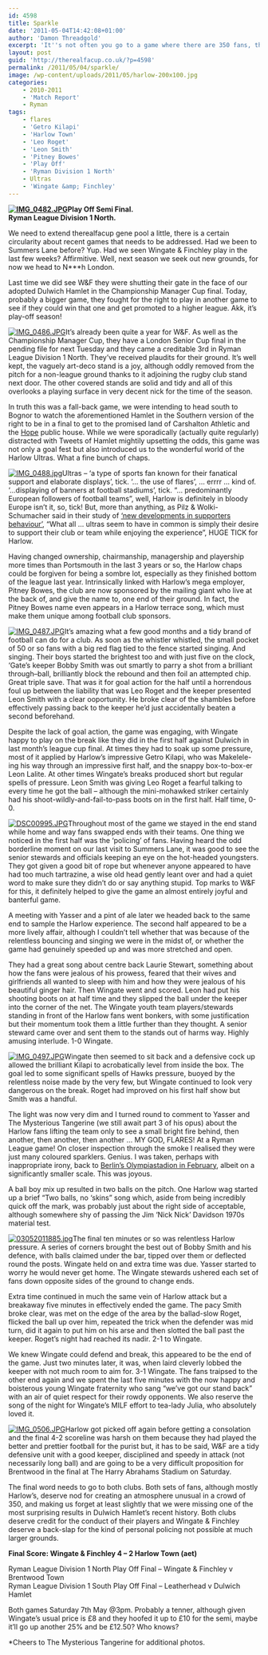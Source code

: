 ```yaml
---
id: 4598
title: Sparkle
date: '2011-05-04T14:42:08+01:00'
author: 'Damon Threadgold'
excerpt: 'It''s not often you go to a game where there are 350 fans, the main stand is 20m from the pitch, the fans that are there go mental and turn a little corner of north London red like FC Union Berlin.'
layout: post
guid: 'http://therealfacup.co.uk/?p=4598'
permalink: /2011/05/04/sparkle/
image: /wp-content/uploads/2011/05/harlow-200x100.jpg
categories:
    - 2010-2011
    - 'Match Report'
    - Ryman
tags:
    - flares
    - 'Getro Kilapi'
    - 'Harlow Town'
    - 'Leo Roget'
    - 'Leon Smith'
    - 'Pitney Bowes'
    - 'Play Off'
    - 'Ryman Division 1 North'
    - Ultras
    - 'Wingate &amp; Finchley'
---
```


**[![IMG_0482.JPG](http://lh4.ggpht.com/_3L4_Y2OBz2M/TcCPNc-OR5I/AAAAAAAADrA/akxq07u6_QE/s320/IMG_0482.JPG)](http://lh4.ggpht.com/_3L4_Y2OBz2M/TcCPNc-OR5I/AAAAAAAADrA/akxq07u6_QE/w800/IMG_0482.JPG)Play Off Semi Final.**  
**Ryman League Division 1 North.**

We need to extend therealfacup gene pool a little, there is a certain circularity about recent games that needs to be addressed. Had we been to Summers Lane before? Yup. Had we seen Wingate &amp; Finchley play in the last few weeks? Affirmitive. Well, next season we seek out new grounds, for now we head to N\*\*\*h London.

Last time we did see W&amp;F they were shutting their gate in the face of our adopted Dulwich Hamlet in the Championship Manager Cup final. Today, probably a bigger game, they fought for the right to play in another game to see if they could win that one and get promoted to a higher league. Akk, it’s play-off season!

[![IMG_0486.JPG](http://lh5.ggpht.com/_3L4_Y2OBz2M/TcCPPE0sVJI/AAAAAAAADrE/LRsfxfMlhJI/s320/IMG_0486.JPG)](http://lh5.ggpht.com/_3L4_Y2OBz2M/TcCPPE0sVJI/AAAAAAAADrE/LRsfxfMlhJI/w800/IMG_0486.JPG)It’s already been quite a year for W&amp;F. As well as the Championship Manager Cup, they have a London Senior Cup final in the pending file for next Tuesday and they came a creditable 3rd in Ryman League Division 1 North. They’ve received plaudits for their ground. It’s well kept, the vaguely art-deco stand is a joy, although oddly removed from the pitch for a non-league ground thanks to it adjoining the rugby club stand next door. The other covered stands are solid and tidy and all of this overlooks a playing surface in very decent nick for the time of the season.

In truth this was a fall-back game, we were intending to head south to Bognor to watch the aforementioned Hamlet in the Southern version of the right to be in a final to get to the promised land of Carshalton Athletic and the [Hope](http://therealfacup.co.uk/2010/10/24/hope/) public house. While we were sporadically (actually quite regularly) distracted with Tweets of Hamlet mightily upsetting the odds, this game was not only a goal fest but also introduced us to the wonderful world of the Harlow Ultras. What a fine bunch of chaps.

[![IMG_0488.jpg](http://lh4.ggpht.com/_3L4_Y2OBz2M/TcCPWzxoY3I/AAAAAAAADrU/JF2I0WK9VPw/s320/IMG_0488.jpg)](http://lh4.ggpht.com/_3L4_Y2OBz2M/TcCPWzxoY3I/AAAAAAAADrU/JF2I0WK9VPw/w800/IMG_0488.jpg)Ultras – ‘a type of sports fan known for their fanatical support and elaborate displays’, tick. ‘… the use of flares’, … errrr … kind of. ‘…displaying of banners at football stadiums’, tick. “… predominantly European followers of football teams”, well, Harlow is definitely in bloody Europe isn’t it, so, tick! But, more than anything, as Pilz &amp; Wolki-Schumacher said in their study of [‘new developments in supporters behaviour’](http://www.coe.int/T/dg4/Sport/Source/T-RV/T-RV_2010_03_EN_background_doc_Prof_PILZ.pdf), “What all … ultras seem to have in common is simply their desire to support their club or team while enjoying the experience”, HUGE TICK for Harlow.

Having changed ownership, chairmanship, managership and playership more times than Portsmouth in the last 3 years or so, the Harlow chaps could be forgiven for being a sombre lot, especially as they finished bottom of the league last year. Intrinsically linked with Harlow’s mega employer, Pitney Bowes, the club are now sponsored by the mailing giant who live at the back of, and give the name to, one end of their ground. In fact, the Pitney Bowes name even appears in a Harlow terrace song, which must make them unique among football club sponsors.

[![IMG_0487.JPG](http://lh4.ggpht.com/_3L4_Y2OBz2M/TcCPPa-218I/AAAAAAAADrI/HUwWs1ZbHKQ/s320/IMG_0487.JPG)](http://lh4.ggpht.com/_3L4_Y2OBz2M/TcCPPa-218I/AAAAAAAADrI/HUwWs1ZbHKQ/w800/IMG_0487.JPG)It’s amazing what a few good months and a tidy brand of football can do for a club. As soon as the whistler whistled, the small pocket of 50 or so fans with a big red flag tied to the fence started singing. And singing. Their boys started the brightest too and with just five on the clock, ‘Gate’s keeper Bobby Smith was out smartly to parry a shot from a brilliant through–ball, brilliantly block the rebound and then foil an attempted chip. Great triple save. That was it for goal action for the half until a horrendous foul up between the liability that was Leo Roget and the keeper presented Leon Smith with a clear ooportunity. He broke clear of the shambles before effectively passing back to the keeper he’d just accidentally beaten a second beforehand.

Despite the lack of goal action, the game was engaging, with Wingate happy to play on the break like they did in the first half against Dulwich in last month’s league cup final. At times they had to soak up some pressure, most of it applied by Harlow’s impressive Getro Kilapi, who was Makelele-ing his way through an impressive first half, and the snappy box-to-box-er Leon Lalite. At other times Wingate’s breaks produced short but regular spells of pressure. Leon Smith was giving Leo Roget a fearful talking to every time he got the ball – although the mini-mohawked striker certainly had his shoot-wildly-and-fail-to-pass boots on in the first half. Half time, 0-0.

[![DSC00995.JPG](http://lh4.ggpht.com/_3L4_Y2OBz2M/Sr_cw8o5-3I/AAAAAAAAA04/pqnFhiYujlA/s320/DSC00995.JPG)](http://lh4.ggpht.com/_3L4_Y2OBz2M/Sr_cw8o5-3I/AAAAAAAAA04/pqnFhiYujlA/w800/DSC00995.JPG)Throughout most of the game we stayed in the end stand while home and way fans swapped ends with their teams. One thing we noticed in the first half was the ‘policing’ of fans. Having heard the odd borderline moment on our last visit to Summers Lane, it was good to see the senior stewards and officials keeping an eye on the hot-headed youngsters. They got given a good bit of rope but whenever anyone appeared to have had too much tartrazine, a wise old head gently leant over and had a quiet word to make sure they didn’t do or say anything stupid. Top marks to W&amp;F for this, it definitely helped to give the game an almost entirely joyful and banterful game.

A meeting with Yasser and a pint of ale later we headed back to the same end to sample the Harlow experience. The second half appeared to be a more lively affair, although I couldn’t tell whether that was because of the relentless bouncing and singing we were in the midst of, or whether the game had genuinely speeded up and was more stretched and open.

They had a great song about centre back Laurie Stewart, something about how the fans were jealous of his prowess, feared that their wives and girlfriends all wanted to sleep with him and how they were jealous of his beautiful ginger hair. Then Wingate went and scored. Leon had put his shooting boots on at half time and they slipped the ball under the keeper into the corner of the net. The Wingate youth team players/stewards standing in front of the Harlow fans went bonkers, with some justification but their momentum took them a little further than they thought. A senior steward came over and sent them to the stands out of harms way. Highly amusing interlude. 1-0 Wingate.

[![IMG_0497.JPG](http://lh5.ggpht.com/_3L4_Y2OBz2M/TcCPWgtO81I/AAAAAAAADrQ/ewV_PM2e51Y/s320/IMG_0497.JPG)](http://lh5.ggpht.com/_3L4_Y2OBz2M/TcCPWgtO81I/AAAAAAAADrQ/ewV_PM2e51Y/w800/IMG_0497.JPG)Wingate then seemed to sit back and a defensive cock up allowed the brilliant Kilapi to acrobatically level from inside the box. The goal led to some significant spells of Hawks pressure, buoyed by the relentless noise made by the very few, but Wingate continued to look very dangerous on the break. Roget had improved on his first half show but Smith was a handful.

The light was now very dim and I turned round to comment to Yasser and The Mysterious Tangerine (we still await part 3 of his opus) about the Harlow fans lifting the team only to see a small bright fire behind, then another, then another, then another … MY GOD, FLARES! At a Ryman League game! On closer inspection through the smoke I realised they were just many coloured sparklers. Genius. I was taken, perhaps with inappropriate irony, back to [Berlin’s Olympiastadion in February](http://europeanfootballweekends.blogspot.com/2011/02/hertha-berlin-v-union-berlin.html), albeit on a significantly smaller scale. This was joyous.

A ball boy mix up resulted in two balls on the pitch. One Harlow wag started up a brief “Two balls, no ‘skins” song which, aside from being incredibly quick off the mark, was probably just about the right side of acceptable, although somewhere shy of passing the Jim ‘Nick Nick’ Davidson 1970s material test.

[![03052011885.jpg](http://lh6.ggpht.com/_3L4_Y2OBz2M/TcFOv0sF6zI/AAAAAAAADsc/AIc6Scsu42k/s320/03052011885.jpg)](http://lh6.ggpht.com/_3L4_Y2OBz2M/TcFOv0sF6zI/AAAAAAAADsc/AIc6Scsu42k/w800/03052011885.jpg)The final ten minutes or so was relentless Harlow pressure. A series of corners brought the best out of Bobby Smith and his defence, with balls claimed under the bar, tipped over them or deflected round the posts. Wingate held on and extra time was due. Yasser started to worry he would never get home. The Wingate stewards ushered each set of fans down opposite sides of the ground to change ends.

Extra time continued in much the same vein of Harlow attack but a breakaway five minutes in effectively ended the game. The pacy Smith broke clear, was met on the edge of the area by the ballad-slow Roget, flicked the ball up over him, repeated the trick when the defender was mid turn, did it again to put him on his arse and then slotted the ball past the keeper. Roget’s night had reached its nadir. 2-1 to Wingate.

We knew Wingate could defend and break, this appeared to be the end of the game. Just two minutes later, it was, when laird cleverly lobbed the keeper with not much room to aim for. 3-1 Wingate. The fans traipsed to the other end again and we spent the last five minutes with the now happy and boisterous young Wingate fraternity who sang “we’ve got our stand back” with an air of quiet respect for their rowdy opponents. We also reserve the song of the night for Wingate’s MILF effort to tea-lady Julia, who absolutely loved it.

[![IMG_0506.JPG](http://lh5.ggpht.com/_3L4_Y2OBz2M/TcCPhGhoSQI/AAAAAAAADrk/8SrIJo8KliM/s320/IMG_0506.JPG)](http://lh5.ggpht.com/_3L4_Y2OBz2M/TcCPhGhoSQI/AAAAAAAADrk/8SrIJo8KliM/w800/IMG_0506.JPG)Harlow got picked off again before getting a consolation and the final 4-2 scoreline was harsh on them because they had played the better and prettier football for the purist but, it has to be said, W&amp;F are a tidy defensive unit with a good keeper, disciplined and speedy in attack (not necessarily long ball) and are going to be a very difficult proposition for Brentwood in the final at The Harry Abrahams Stadium on Saturday.

The final word needs to go to both clubs. Both sets of fans, although mostly Harlow’s, deserve nod for creating an atmosphere unusual in a crowd of 350, and making us forget at least slightly that we were missing one of the most surprising results in Dulwich Hamlet’s recent history. Both clubs deserve credit for the conduct of their players and Wingate &amp; Finchley deserve a back-slap for the kind of personal policing not possible at much larger grounds.

**Final Score: Wingate &amp; Finchley 4 – 2 Harlow Town (aet)**

Ryman League Division 1 North Play Off Final – Wingate &amp; Finchley v Brentwood Town  
Ryman League Division 1 South Play Off Final – Leatherhead v Dulwich Hamlet

Both games Saturday 7th May @3pm. Probably a tenner, although given Wingate’s usual price is £8 and they hoofed it up to £10 for the semi, maybe it’ll go up another 25% and be £12.50? Who knows?

\*Cheers to The Mysterious Tangerine for additional photos.